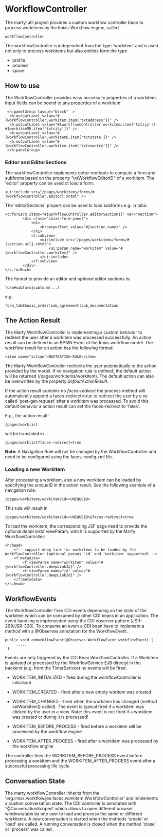 # WorkflowController
 
The marty-util project provides a custom workflow controller bean to process workitems by the Imixs-Workflow engine, called 

    workflowController

The workflowController is independent from the type 'workitem' and is used not only to process workitems but also entities form the type 

 * profile
 * process
 * space



## How to use
The WorkflowController provides easy acccess to properties of a workitem. Input fields can be bound to any properties of a workitem:

	 <h:panelGroup layout="block"  >
	  <h:outputLabel value="#{workflowController.workitem.item['txtaddress']}" />
	  <h:outputLabel value="#{workflowController.workitem.item['txtzip']} #{workitemMB.item['txtcity']}" />
	  <h:outputLabel value="#{workflowController.workitemB.item['txtstate']}" />
	  <h:outputLabel value="#{workflowController.workitem.item['txtcountry']}" />
	 </h:panelGroup>

### Editor and EditorSections

The workflowController implements getter methods to compute a form and subforms based on the property "txtWorkflowEditorID" of a workitem. 
The 'editor' property can be used ot load a form:

	<ui:include src="/pages/workitems/forms/#{workflowController.editor}.xhtml" />
							
The 'editorSections' propert can be used to load subforms e.g. in tabs:

	<c:forEach items="#{workflowController.editorSections}" var="section">
			<div class="imixs-form-panel">
				<h1>
					<h:outputText value="#{section.name}" />
				</h1>
				<f:subview>
					<ui:include src="/pages/workitems/forms/#{section.url}.xhtml">
						<ui:param name="workitem" value="#{workflowController.workitem}" />
					</ui:include>
				</f:subview>
			</div>
	</c:forEach>

The format to provide an editor and optional editor sections is:

	form#subform|subform[...]

e.g:

	form_tab#basic_order|sub_agreement|sub_documentation
   


## The Action Result

The Marty WorkflowController is implementing a custom behavior to redirect the user after a workitem was processed successfully. An action result can be defined in an BPMN Event of the Imixs workflow model. The workflow result for an action has the following format:

    <item name="action">NAVTGATION-RULE</item>

The Marty WorkflowController redirects the user automatically to the action provided by the model. If no navigation rule is defined, the default action will be returned (/pages/workitems/workitem). The default action can also be overwritten by the property _defaultActionResult_.

If the action result contains no _faces-redirect_ the process method will automatically append a faces-redirect=true to redirect the user by a so called 'post-get-request' after a workitem was processed. To avoid this default behavior a action result can set the faces-redirect to 'false'. 

E.g., the action result:

    /pages/worklist
    
will be translated in 

    /pages/worklist?faces-redirect=true

__Note:__ A Navigation Rule will not be changed by the  WorkflowController and need to be configured using the faces-config.xml file. 
 
### Loading a new Workitem

After processing a workitem, also a new workitem can be loaded by specifying the uniqueID in the action result. See the following example of a navigation rule:

    /pages/workitems/workitem?id=<UNIQUEID>
 
This rule will result in
 
    /pages/workitems/workitem?id=<UNIQUEID>&faces-redirect=true
 
To load the workitem, the corresponding JSF page need to provide the optional _deepLinkId_ viewParam, which is supported by the Marty WorkflowController:

	<h:head>
		<!-- support deep link for workitems to be loaded by the WorkflowController (optional params 'id' and 'workitem' supported) -->
		<f:metadata>
			<f:viewParam name="workitem" value="#{workflowController.deepLinkId}" />
			<f:viewParam name="id" value="#{workflowController.deepLinkId}" />
		</f:metadata>
	</h:head>


## WorkflowEvents

The WorkflowController fires CDI events depending on the state of the workitem which can be consumed by other CDI beans in an application. The event handling is implemented using the CDI observer pattern (JSR-299/JSR-330). To consume an event a CDI bean have to implement a method with a @Observes annotation for the WorkflowEvent.

    public void onWorkflowEvent(@Observes WorkflowEvent workflowEvent) {
         .....
     }   

Events are only triggered by the CDI Bean WorkflowController. If a Workitem is updated or processed by the WorkflowService EJB directyl in the backend (e.g. from the TimerSerivce) no events will be fired.

 * WORKITEM_INITIALIZED - fired during the workflowController is initialized

 * WORKITEM_CREATED - fired after a new empty woritem was created

 * WORKITEM_CHANGED - fired when the workitem has changed (method setWorkitem() called). The event is typical fired if a workitem was clicked by the user in a view. Note: this event is not fired if a workitem was created or during it is processed!

 * WORKITEM_BEFORE_PROCESS - fired before a workitem will be processed by the workflow engine

 * WORKITEM_AFTER_PROCESS - fired after a workitem was processed by the workflow engine


The controller fires the WORKITEM_BEFORE_PROCESS event before processing a workitem and the  WORKITEM_AFTER_PROCESS event after a successful processing life cycle. 

## Conversation State
The marty workflowController inherits from the 'org.imixs.workflow.jee.faces.workitem.WorkflowController' and implements a custom conversation state. 
The CDI controller is annotated with '@ConversationScoped' which allows to open different browser windows/tabs by one user to load and process the same or different workitems. 
A new conversation is started when the methods 'create' or 'load' are called. A running conversation is closed when the method 'close' or 'process' was called .
 